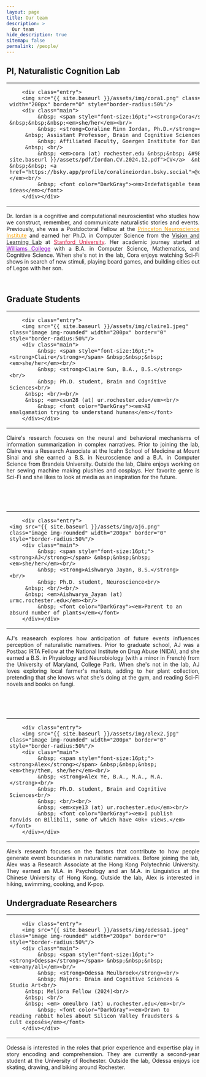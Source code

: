 ```yaml
---
layout: page
title: Our team
description: >
  Our team
hide_description: true
sitemap: false
permalink: /people/
---
```


## PI, Naturalistic Cognition Lab

<table width="100%" cellpadding="0" cellspacing="0">
<tr><td width="100%" valign="top" style="padding-right: 25px;">

        <div class="entry">
        <img src="{{ site.baseurl }}/assets/img/cora1.png" class="image img-rounded" width="200px" border="0" style="border-radius:50%"/>
        <div class="main">
             &nbsp; <span style="font-size:16pt;"><strong>Cora</strong></span> &nbsp;&nbsp;&nbsp;<em>she/her</em><br/>
             &nbsp; <strong>Coraline Rinn Iordan, Ph.D.</strong><br/>
	     &nbsp; Assistant Professor, Brain and Cognitive Sciences & Neuroscience<br/>
             &nbsp; Affiliated Faculty, Goergen Institute for Data Science<br/>
	     &nbsp; <br/>
             &nbsp; <em>cora (at) rochester.edu &nbsp;&nbsp; &#9830; &nbsp;&nbsp; <a href="{{ site.baseurl }}/assets/pdf/Iordan.CV.2024.12.pdf">CV</a>  &nbsp;&nbsp; &#9830; &nbsp;&nbsp; <a href="https://bsky.app/profile/coralineiordan.bsky.social">@coralineiordan.bsky.social</a></em><br/>
             &nbsp; <font color="DarkGray"><em>Indefatigable team leader and whirlwind of ideas</em></font>
        </div></div>

</td></tr></table>

<div style="text-align: justify">

Dr. Iordan is a cognitive and computational neuroscientist who studies how we construct, remember, and communicate naturalistic stories and events.
Previously, she was a Postdoctoral Fellow at the <a href="http://pni.princeton.edu"><font color="orange">Princeton Neuroscience Institute</font></a> and
earned her Ph.D. in Computer Science from the <a href="http://vision.stanford.edu">Vision and Learning Lab</a> at <a href="http://www.stanford.edu"><font color="crimson">Stanford University</font></a>.
Her academic journey started at <a href="http://www.williams.edu"><font color="darkviolet">Williams College</font></a> with a B.A. in Computer Science, Mathematics, and Cognitive Science.
When she's not in the lab, Cora enjoys watching Sci-Fi shows in search of new stimuli, playing board games, and building cities out of Legos with her son.

<br/>

</div>

## Graduate Students

<table width="100%" cellpadding="0" cellspacing="0">
<tr><td width="100%" valign="top" style="padding-right: 25px;">

        <div class="entry">
        <img src="{{ site.baseurl }}/assets/img/claire1.jpeg" class="image img-rounded" width="200px" border="0" style="border-radius:50%"/>
        <div class="main">
             &nbsp; <span style="font-size:16pt;"><strong>Claire</strong></span> &nbsp;&nbsp;&nbsp;<em>she/her</em><br/>
             &nbsp; <strong>Claire Sun, B.A., B.S.</strong><br/>
             &nbsp; Ph.D. student, Brain and Cognitive Sciences<br/>
	     &nbsp; <br/><br/>
	     &nbsp; <em>csun28 (at) ur.rochester.edu</em><br/>
             &nbsp; <font color="DarkGray"><em>AI amalgamation trying to understand humans</em></font>
        </div></div>

</td></tr></table>

<div style="text-align: justify">

Claire's research focuses on the neural and behavioral mechanisms of information summarization in complex narratives. Prior to joining the lab, Claire was a Research Associate at the Icahn School of Medicine at Mount Sinai and she earned a B.S. in Neuroscience and a B.A. in Computer Science from Brandeis University. Outside the lab, Claire enjoys working on her sewing machine making plushies and cosplays. Her favorite genre is Sci-Fi and she likes to look at media as an inspiration for the future.

<br/><br/><br/>

</div>

<table width="100%" cellpadding="0" cellspacing="0">
<tr><td width="100%" valign="top" style="padding-right: 25px;">

        <div class="entry">
	<img src="{{ site.baseurl }}/assets/img/aj6.png" class="image img-rounded" width="200px" border="0" style="border-radius:50%"/>
        <div class="main">
             &nbsp; <span style="font-size:16pt;"><strong>AJ</strong></span> &nbsp;&nbsp;&nbsp;<em>she/her</em><br/>
             &nbsp; <strong>Aishwarya Jayan, B.S.</strong><br/>
             &nbsp; Ph.D. student, Neuroscience<br/>
	     &nbsp; <br/><br/>
	     &nbsp; <em>Aishwarya_Jayan (at) urmc.rochester.edu</em><br/>
             &nbsp; <font color="DarkGray"><em>Parent to an absurd number of plants</em></font>
        </div></div>

</td></tr></table>

<div style="text-align: justify">

AJ's reasearch explores how anticipation of future events influences perception of naturalistic narratives. Prior to graduate school, AJ was a Postbac IRTA Fellow at the National Institute on Drug Abuse (NIDA), and she earned a B.S. in Physiology and Neurobiology (with a minor in French) from the University of Maryland, College Park. When she's not in the lab, AJ loves exploring local farmer's markets, adding to her plant collection, pretending that she knows what she's doing at the gym, and reading Sci-Fi novels and books on fungi.

<br/><br/><br/>

</div>

<table width="100%" cellpadding="0" cellspacing="0">
<tr><td width="100%" valign="top" style="padding-right: 25px;">

        <div class="entry">
        <img src="{{ site.baseurl }}/assets/img/alex2.jpg" class="image img-rounded" width="200px" border="0" style="border-radius:50%"/>
        <div class="main">
             &nbsp; <span style="font-size:16pt;"><strong>Alex</strong></span> &nbsp;&nbsp;&nbsp;<em>they/them, she/her</em><br/>
             &nbsp; <strong>Alex Ye, B.A., M.A., M.A.</strong><br/>
             &nbsp; Ph.D. student, Brain and Cognitive Sciences<br/>
             &nbsp; <br/><br/>
             &nbsp; <em>xye13 (at) ur.rochester.edu</em><br/>
             &nbsp; <font color="DarkGray"><em>I publish fanvids on Bilibili, some of which have 40k+ views.</em></font>
        </div></div>

</td></tr></table>

<div style="text-align: justify">

Alex’s research focuses on the factors that contribute to how people generate event boundaries in naturalistic narratives. Before joining the lab, Alex was a Research Associate at the Hong Kong Polytechnic University. They earned an M.A. in Psychology and an M.A. in Linguistics at the Chinese University of Hong Kong. Outside the lab, Alex is interested in hiking, swimming, cooking, and K-pop.

</div>

## Undergraduate Researchers

<table width="100%" cellpadding="0" cellspacing="0">
<tr><td width="100%" valign="top" style="padding-right: 25px;">

        <div class="entry">
        <img src="{{ site.baseurl }}/assets/img/odessa1.jpeg" class="image img-rounded" width="200px" border="0" style="border-radius:50%"/>
        <div class="main">
             &nbsp; <span style="font-size:16pt;"><strong>Odessa</strong></span> &nbsp;&nbsp;&nbsp;<em>any/all</em><br/>
             &nbsp; <strong>Odessa Meulbroek</strong><br/>
             &nbsp; Majors: Brain and Cognitive Sciences & Studio Art<br/>
	     &nbsp; Meliora Fellow (2024)<br/>
	     &nbsp; <br/>
	     &nbsp; <em> omeulbro (at) u.rochester.edu</em><br/>
             &nbsp; <font color="DarkGray"><em>Drawn to reading rabbit holes about Silicon Valley fraudsters & cult exposés</em></font>
        </div></div>

</td></tr></table>

<div style="text-align: justify">

Odessa is interested in the roles that prior experience and expertise play in story encoding and comprehension. They are currently a second-year student at the University of Rochester. Outside the lab, Odessa enjoys ice skating, drawing, and biking around Rochester.

<br/><br/><br/>

</div>
